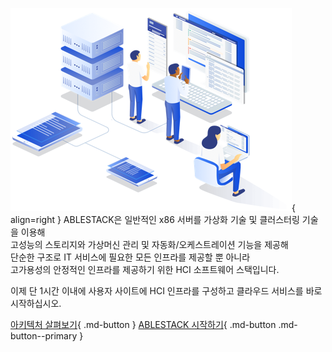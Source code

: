 ![main-image](assets/images/illustration.png){ align=right }
ABLESTACK은 일반적인 x86 서버를 가상화 기술 및 클러스터링 기술을 이용해  
고성능의 스토리지와 가상머신 관리 및 자동화/오케스트레이션 기능을 제공해  
단순한 구조로 IT 서비스에 필요한 모든 인프라를 제공할 뿐 아니라  
고가용성의 안정적인 인프라를 제공하기 위한 HCI 소프트웨어 스택입니다.  

이제 단 1시간 이내에 사용자 사이트에 HCI 인프라를 구성하고 클라우드 서비스를 바로 시작하십시오.  

[아키텍처 살펴보기](architecture/architecture-overview.md){ .md-button } [ABLESTACK 시작하기](#){ .md-button .md-button--primary }
